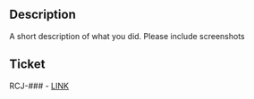 ## Description

A short description of what you did. Please include screenshots

## Ticket

RCJ-### - [LINK](https://nmd2117.atlassian.net/browse/RCJ-###)
